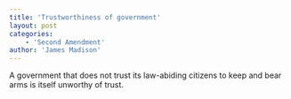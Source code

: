 ```yaml
---
title: 'Trustworthiness of government'
layout: post
categories:
    - 'Second Amendment'
author: 'James Madison'
---
```


A government that does not trust its law-abiding citizens to keep and bear arms is itself unworthy of trust.
